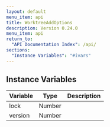 ```yaml
---
layout: default
menu_item: api
title: WorktreeAddOptions
description: Version 0.24.0
menu_item: api
return_to:
  "API Documentation Index": /api/
sections:
  "Instance Variables": "#ivars"
---
```


## <a name="ivars"></a>Instance Variables

| Variable | Type | Description |
| --- | --- | --- |
| <a name="lock"></a>lock | Number |  |
| <a name="version"></a>version | Number |  |

